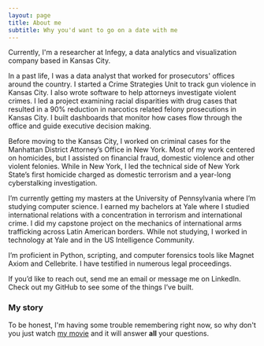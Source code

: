 ```yaml
---
layout: page
title: About me
subtitle: Why you'd want to go on a date with me
---
```


Currently, I'm a researcher at Infegy, a data analytics and visualization company based in Kansas City. 

In a past life, I was a data analyst that worked for prosecutors' offices around the country. I started a Crime Strategies Unit to track gun violence in Kansas City. I also wrote software to help attorneys investigate violent crimes. I led a project examining racial disparities with drug cases that resulted in a 90% reduction in narcotics related felony prosecutions in Kansas City. I built dashboards that monitor how cases flow through the office and guide executive decision making.

Before moving to the Kansas City, I worked on criminal cases for the Manhattan District Attorney’s Office in New York. Most of my work centered on homicides, but I assisted on  financial fraud, domestic violence and other violent felonies. While in New York, I led the technical side of New York State’s first homicide charged as domestic terrorism and a year-long cyberstalking investigation.

I’m currently getting my masters at the University of Pennsylvania where I’m studying computer science. I earned my bachelors at Yale where I studied international relations with a concentration in terrorism and international crime. I did my capstone project on the mechanics of international arms trafficking across Latin American borders. While not studying, I worked in technology at Yale and in the US Intelligence Community.

I’m proficient in Python, scripting, and computer forensics tools like Magnet Axiom and Cellebrite. I have testified in numerous legal proceedings.

If you’d like to reach out, send me an email or message me on LinkedIn. Check out my GitHub to see some of the things I’ve built.

### My story

To be honest, I'm having some trouble remembering right now, so why don't you just watch [my movie](https://en.wikipedia.org/wiki/The_Princess_Bride_%28film%29) and it will answer **all** your questions.
